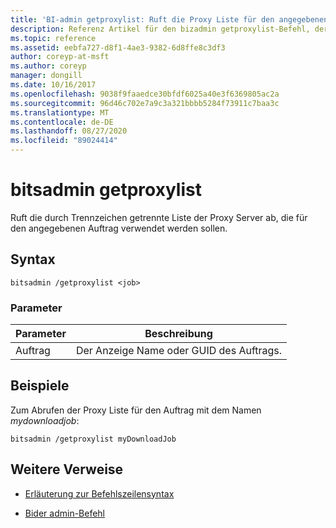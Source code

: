 ```yaml
---
title: 'BI-admin getproxylist: Ruft die Proxy Liste für den angegebenen Auftrag ab.'
description: Referenz Artikel für den bizadmin getproxylist-Befehl, der die Proxy Liste für den angegebenen Auftrag abruft.
ms.topic: reference
ms.assetid: eebfa727-d8f1-4ae3-9382-6d8ffe8c3df3
author: coreyp-at-msft
ms.author: coreyp
manager: dongill
ms.date: 10/16/2017
ms.openlocfilehash: 9038f9faaedce30bfdf6025a40e3f6369805ac2a
ms.sourcegitcommit: 96d46c702e7a9c3a321bbbb5284f73911c7baa3c
ms.translationtype: MT
ms.contentlocale: de-DE
ms.lasthandoff: 08/27/2020
ms.locfileid: "89024414"
---
```

# <a name="bitsadmin-getproxylist"></a>bitsadmin getproxylist

Ruft die durch Trennzeichen getrennte Liste der Proxy Server ab, die für den angegebenen Auftrag verwendet werden sollen.

## <a name="syntax"></a>Syntax

```
bitsadmin /getproxylist <job>
```

### <a name="parameters"></a>Parameter

| Parameter | Beschreibung |
| -------------- | -------------- |
| Auftrag | Der Anzeige Name oder GUID des Auftrags. |

## <a name="examples"></a>Beispiele

Zum Abrufen der Proxy Liste für den Auftrag mit dem Namen *mydownloadjob*:

```
bitsadmin /getproxylist myDownloadJob
```

## <a name="additional-references"></a>Weitere Verweise

- [Erläuterung zur Befehlszeilensyntax](command-line-syntax-key.md)

- [Bider admin-Befehl](bitsadmin.md)
